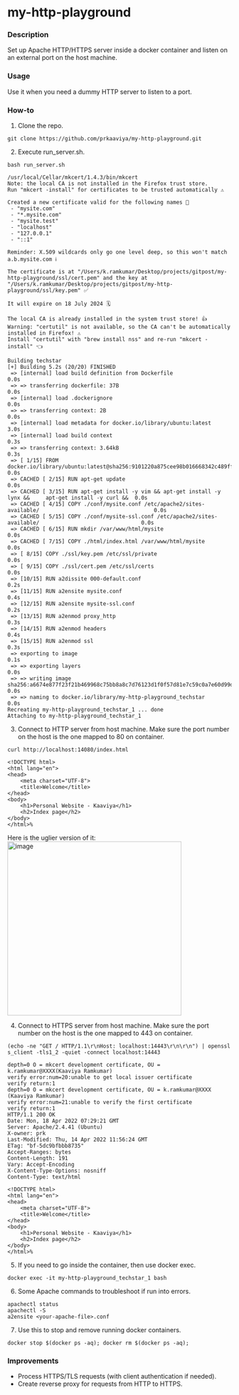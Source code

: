# my-http-playground

### Description

Set up Apache HTTP/HTTPS server inside a docker container and listen on an external port on the host machine.

### Usage

Use it when you need a dummy HTTP server to listen to a port.

### How-to

1. Clone the repo.

```
git clone https://github.com/prkaaviya/my-http-playground.git
```

2. Execute run_server.sh.

```
bash run_server.sh
```
```
/usr/local/Cellar/mkcert/1.4.3/bin/mkcert
Note: the local CA is not installed in the Firefox trust store.
Run "mkcert -install" for certificates to be trusted automatically ⚠️

Created a new certificate valid for the following names 📜
 - "mysite.com"
 - "*.mysite.com"
 - "mysite.test"
 - "localhost"
 - "127.0.0.1"
 - "::1"

Reminder: X.509 wildcards only go one level deep, so this won't match a.b.mysite.com ℹ️

The certificate is at "/Users/k.ramkumar/Desktop/projects/gitpost/my-http-playground/ssl/cert.pem" and the key at "/Users/k.ramkumar/Desktop/projects/gitpost/my-http-playground/ssl/key.pem" ✅

It will expire on 18 July 2024 🗓

The local CA is already installed in the system trust store! 👍
Warning: "certutil" is not available, so the CA can't be automatically installed in Firefox! ⚠️
Install "certutil" with "brew install nss" and re-run "mkcert -install" 👈

Building techstar
[+] Building 5.2s (20/20) FINISHED                                                                               
 => [internal] load build definition from Dockerfile                                                        0.0s
 => => transferring dockerfile: 37B                                                                         0.0s
 => [internal] load .dockerignore                                                                           0.0s
 => => transferring context: 2B                                                                             0.0s
 => [internal] load metadata for docker.io/library/ubuntu:latest                                            3.0s
 => [internal] load build context                                                                           0.3s
 => => transferring context: 3.64kB                                                                         0.3s
 => [ 1/15] FROM docker.io/library/ubuntu:latest@sha256:9101220a875cee98b016668342c489ff0674f247f6ca20dfc9  0.0s
 => CACHED [ 2/15] RUN apt-get update                                                                       0.0s
 => CACHED [ 3/15] RUN apt-get install -y vim && apt-get install -y lynx &&     apt-get install -y curl &&  0.0s
 => CACHED [ 4/15] COPY ./conf/mysite.conf /etc/apache2/sites-available/                                    0.0s
 => CACHED [ 5/15] COPY ./conf/mysite-ssl.conf /etc/apache2/sites-available/                                0.0s
 => CACHED [ 6/15] RUN mkdir /var/www/html/mysite                                                           0.0s
 => CACHED [ 7/15] COPY ./html/index.html /var/www/html/mysite                                              0.0s
 => [ 8/15] COPY ./ssl/key.pem /etc/ssl/private                                                             0.0s
 => [ 9/15] COPY ./ssl/cert.pem /etc/ssl/certs                                                              0.0s
 => [10/15] RUN a2dissite 000-default.conf                                                                  0.2s
 => [11/15] RUN a2ensite mysite.conf                                                                        0.4s
 => [12/15] RUN a2ensite mysite-ssl.conf                                                                    0.2s 
 => [13/15] RUN a2enmod proxy_http                                                                          0.3s 
 => [14/15] RUN a2enmod headers                                                                             0.4s
 => [15/15] RUN a2enmod ssl                                                                                 0.3s 
 => exporting to image                                                                                      0.1s
 => => exporting layers                                                                                     0.0s
 => => writing image sha256:a6674e877f23f21b469968c75bb8a8c7d76123d1f0f57d81e7c59c0a7e60d99d                0.0s
 => => naming to docker.io/library/my-http-playground_techstar                                              0.0s
Recreating my-http-playground_techstar_1 ... done
Attaching to my-http-playground_techstar_1
```

3. Connect to HTTP server from host machine. Make sure the port number on the host is the one mapped to 80 on container.

```
curl http://localhost:14080/index.html
```
```
<!DOCTYPE html>
<html lang="en">
<head>
    <meta charset="UTF-8">
    <title>Welcome</title>
</head>
<body>
    <h1>Personal Website - Kaaviya</h1>
    <h2>Index page</h2>
</body>
</html>%
```

Here is the uglier version of it:\
<img width="391" alt="image" src="https://user-images.githubusercontent.com/65661406/163390181-46d9feb1-a5b0-4ed9-b384-030092abc791.png">

4. Connect to HTTPS server from host machine. Make sure the port number on the host is the one mapped to 443 on container.

```
(echo -ne "GET / HTTP/1.1\r\nHost: localhost:14443\r\n\r\n") | openssl s_client -tls1_2 -quiet -connect localhost:14443
```
```
depth=0 O = mkcert development certificate, OU = k.ramkumar@XXXX(Kaaviya Ramkumar)
verify error:num=20:unable to get local issuer certificate
verify return:1
depth=0 O = mkcert development certificate, OU = k.ramkumar@XXXX (Kaaviya Ramkumar)
verify error:num=21:unable to verify the first certificate
verify return:1
HTTP/1.1 200 OK
Date: Mon, 18 Apr 2022 07:29:21 GMT
Server: Apache/2.4.41 (Ubuntu)
X-owner: prk
Last-Modified: Thu, 14 Apr 2022 11:56:24 GMT
ETag: "bf-5dc9bfbbb8735"
Accept-Ranges: bytes
Content-Length: 191
Vary: Accept-Encoding
X-Content-Type-Options: nosniff
Content-Type: text/html

<!DOCTYPE html>
<html lang="en">
<head>
    <meta charset="UTF-8">
    <title>Welcome</title>
</head>
<body>
    <h1>Personal Website - Kaaviya</h1>
    <h2>Index page</h2>   
</body>
</html>% 
```

5. If you need to go inside the container, then use docker exec.

```
docker exec -it my-http-playground_techstar_1 bash
```

6. Some Apache commands to troubleshoot if run into errors.

```
apachectl status
apachectl -S
a2ensite <your-apache-file>.conf
```

7. Use this to stop and remove running docker containers.

```
docker stop $(docker ps -aq); docker rm $(docker ps -aq);
```

### Improvements

- Process HTTPS/TLS requests (with client authentication if needed).
- Create reverse proxy for requests from HTTP to HTTPS.

